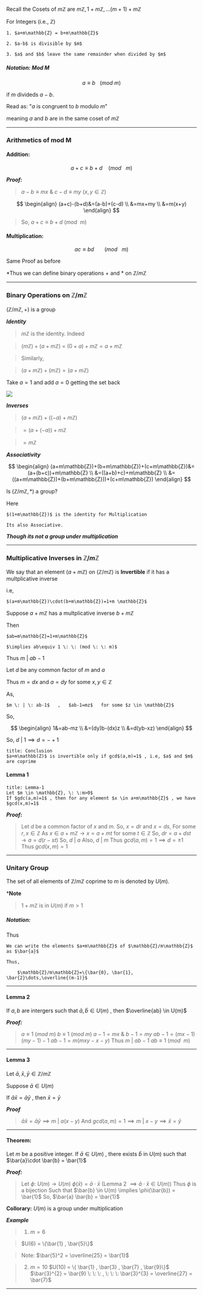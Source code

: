 Recall the Cosets of $m\mathbb{Z}$ are $m\mathbb{Z}, 1+m\mathbb{Z} , \dots (m+1)+m\mathbb{Z}$

For Integers (i.e., $\mathbb{Z}$)

	1. $a+m\mathbb{Z} = b+m\mathbb{Z}$

	2. $a-b$ is divisible by $m$

	3. $a$ and $b$ leave the same remainder when divided by $m$

##### Notation: Mod M

$$a \equiv b \: \: \:(mod \: m )$$

if $m$ divideds $a-b$.

Read as: "$a$ is congruent to $b$ modulo $m$"

meaning $a$ and $b$ are in the same coset of $m\mathbb{Z}$

-------------------------------------

### Arithmetics of mod M

#### Addition:

$$a+c\equiv b+d \: \: \: \: (mod \: \: \: m)$$

***Proof:***

>	$a-b\equiv mx$    &    $c-d \equiv my$ 
>	($x,y \in \mathbb{Z}$)

$$
\begin{align}
(a+c)-(b+d)&=(a-b)+(c-d) \\
&=mx+my \\
&=m(x+y)
\end{align}
$$

>So, $a+c \equiv b+d$  $(mod \: \: m)$

#### Multiplication:

$$
ac \equiv bd \:\:\:\:\:\:\:(mod \: \: \: m)
$$

Same Proof as before

*Thus we can define binary operations + and * on $\mathbb{Z}/m\mathbb{Z}$

-----------------------------
### Binary Operations on $\mathbb{Z}/m\mathbb{Z}$

$(\mathbb{Z}/m\mathbb{Z}, +)$ is a group

***Identity***

   >$m\mathbb{Z}$ is the identity. Indeed 

   >$(m\mathbb{Z})+(a+m\mathbb{Z})$ = $(0+a)+m\mathbb{Z} = a+m\mathbb{Z}$

   >Similarly,

   >	$(a+m\mathbb{Z})+(m\mathbb{Z})= (a+m\mathbb{Z})$

Take $a=1$ and add $a=0$ getting the set back 

![](https://i.imgur.com/PUXd7GK.png)

***Inverses***

>$(a+m\mathbb{Z})+((-a)+m\mathbb{Z})$

>$=(a+(-a))+m\mathbb{Z}$

>$=m\mathbb{Z}$

***Associativity***

$$
\begin{align}
(a+m\mathbb{Z})+(b+m\mathbb{Z})+(c+m\mathbb{Z})&=(a+(b+c))+m\mathbb{Z} \\
&=((a+b)+c)+m\mathbb{Z} \\
&=((a+m\mathbb{Z})+(b+m\mathbb{Z}))+(c+m\mathbb{Z})
\end{align}
$$

Is $(\mathbb{Z}/m\mathbb{Z},*)$ a group?

Here

	$(1+m\mathbb{Z})$ is the identity for Multiplication

	Its also Associative.

***Though its not a group under multiplication***

-------------------------------------------------

### Multiplicative Inverses in $\mathbb{Z}/m\mathbb{Z}$

We say that an element $(a+m\mathbb{Z})$ on $(\mathbb{Z}/m\mathbb{Z})$ is **Invertible** if it has a multplicative inverse 

i.e,

	$(a+m\mathbb{Z})\cdot(b+m\mathbb{Z})=1+m \mathbb{Z}$

Suppose $a+m\mathbb{Z}$ has a multplicative inverse $b+m\mathbb{Z}$

Then

	$ab=m\mathbb{Z}=1+m\mathbb{Z}$

	$\implies ab\equiv 1 \: \: (mod \: \: m)$

Thus $m \: |  \: ab-1$

Let $d$ be any common factor of $m$ and $a$

Thus $m=dx$ and $a=dy$  for some $x,y \in \mathbb{Z}$

As, 

	$m \: | \: ab-1$   ,   $ab-1=mz$   for some $z \in \mathbb{Z}$

So,

$$
\begin{align}
1&=ab-mz \\
&=(dy)b-(dx)z \\
&=d(yb-xz)
\end{align}
$$

So, $d \: | \: 1 \implies d=-+1$

```ad-note
title: Conclusion
$a+m\mathbb(Z)$ is invertible only if gcd$(a,m)=1$ , i.e, $a$ and $m$ are coprime
```

#### Lemma 1

```ad-note
title: Lemma-1
Let $m \in \mathbb{Z}, \: \:m>0$
If $gdc(a,m)=1$ , then for any element $x \in a+m\mathbb{Z}$ , we have $gcd(x,m)=1$
```

***Proof:***

> Let $d$ be a common factor of $x$ and $m$. So, $x=dr$ and $x=ds$, For some $r,x \in \mathbb{Z}$
> As $x \in a+m\mathbb{Z} \rightarrow x=a+mt$   for some $t\in\mathbb{Z}$
> So, $dr=a+dst \rightarrow a=d(r-st)$
> So, $d\:|\:a$ 
> Also, $d\:|\:m$
> Thus $gcd(a,m)=1 \implies d=\pm 1$ 
> Thus $gcd(x,m)=1$

----------------------------------------

### Unitary Group

The set of all elements of $\mathbb{Z}/m\mathbb{Z}$  coprime to $m$ is denoted by $U(m)$.

***Note**

> $1+m\mathbb{Z}$ is in $U(m)$ if $m>1$

##### Notation:

Thus 

	We can write the elements $a+m\mathbb{Z}$ of $\mathbb{Z}/m\mathbb{Z}$ as $\bar{a}$ 

	Thus,

		$\mathbb{Z}/m\mathbb{Z}=\{\bar{0}, \bar{1}, \bar{2}\dots,\overline{(m-1)}$

---------------------------

#### Lemma 2

If $a,b$ are intergers such that $\bar{a}, \bar{b} \in U(m)$  , then $\overline{ab} \in U(m)$

***Proof:***

> $a\equiv 1 \: (mod \: m )$
> $b \equiv 1 \: (mod \: m)$
> $a-1=mx$    &    $b-1=my$
> $ab-1=(mx-1)(my-1)-1$
> $ab-1=m(mxy-x-y)$
> Thus 
> 	$m \: | \: ab-1$
> $ab \equiv 1 \: (mod \: \: m)$

----------------------------------

#### Lemma 3

Let $\bar{a},\bar{x},\bar{y} \in \mathbb{Z}/m\mathbb{Z}$

Suppose  $\bar{a}\in U(m)$

If $\bar{a}\bar{x}=\bar{a}\bar{y}$ , then  $\bar{x}=\bar{y}$

***Proof***

>  $\bar{a}\bar{x}=\bar{a}\bar{y} \implies m \: | \: a(x-y)$
>  And $gcd(a,m)=1 \implies m \: | \: x-y \implies \bar{x}=\bar{y}$

-------------------------------
#### Theorem:

Let $m$ be a positive integer. If $\bar{a} \in U(m)$ , there exists $\bar{b}$ in $U(m)$ such that $\bar{a}\cdot  \bar{b} = \bar{1}$

***Proof:***

> Let $\phi: \: U(m) \rightarrow U(m)$
> $\phi(\bar{x}) = \bar{a}\cdot  \bar{x}$                  (Lemma 2 $\implies  \bar{a}\cdot  \bar{x} \in U(m)$)
> Thus $\phi$ is a bijection
> Such that $\bar{b} \in U(m) \implies \phi(\bar{b}) = \bar{1}$
> So, $\bar{a}  \bar{b} = \bar{1}$

**Collorary:** $U(m)$ is a group under multiplication

***Example***

>1. $m=6$

>   $U(6) = \{\bar{1} , \bar{5}\}$

>   Note: $\bar{5}^2 = \overline{25} = \bar{1}$

> 2. $m=10$
>    $U(10) = \{ \bar{1} , \bar{3} , \bar{7} , \bar{9}\}$
>    $\bar{3}^{2} = \bar{9} \: \: \: , \: \: \: \bar{3}^{3} = \overline{27} = \bar{7}$

--------------------------------------------

